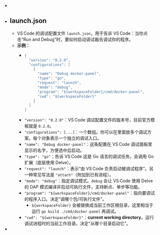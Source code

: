 -
- ## launch.json
	- VS Code 的调试配置文件 `launch.json`，用于告诉 VS Code：当你点击“Run and Debug”时，要如何启动调试器去调试你的程序。
	- **示例：**
		- ```go
		  {
		    "version": "0.2.0",
		    "configurations": [
		      {
		        "name": "Debug docker-panel",
		        "type": "go",
		        "request": "launch",
		        "mode": "debug",
		        "program": "${workspaceFolder}/cmd/docker-panel",
		        "cwd": "${workspaceFolder}"
		      }
		    ]
		  }
		  ```
		- `"version": "0.2.0"`：VS Code 调试配置文件的版本号，目前官方模板就是 `0.2.0`。
		- `"configurations": [...]`：一个数组。你可以在里面放多个调试方案，每个对象表示一个独立的调试入口。
		- `"name": "Debug docker-panel"`：这条配置在 VS Code 调试面板里显示的名字，方便选中后启动。
		- `"type": "go"`：告诉 VS Code 这是 Go 语言的调试任务，会调用 Go 扩展（底层使用 Delve）。
		- `"request": "launch"`：表示“由 VS Code 负责启动被调试程序”。另一种常见写法是 `"attach"`（附加到已有进程）。
		- `"mode": "debug"`：指定调试模式。`debug` 会让 VS Code 使用 Delve 的 DAP 模式编译并启动可执行文件，支持断点、单步等功能。
		- `"program": "${workspaceFolder}/cmd/docker-panel"`：指向要调试的程序入口。决定“调哪个包/可执行文件”。
			- `${workspaceFolder}` 会被替换成当前工作区根目录，这里相当于运行 `go build ./cmd/docker-panel` 再调试。
		- `"cwd": "${workspaceFolder}"`：**current working directory**。运行调试进程时的当前工作目录。决定“从哪个目录启动它”。
-